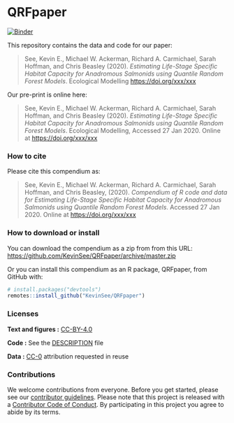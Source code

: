 
<!-- README.md is generated from README.Rmd. Please edit that file -->

# QRFpaper

[![Binder](https://mybinder.org/badge_logo.svg)](https://mybinder.org/v2/gh/KevinSee/QRFpaper/master?urlpath=rstudio)

This repository contains the data and code for our paper:

> See, Kevin E., Michael W. Ackerman, Richard A. Carmichael, Sarah
> Hoffman, and Chris Beasley (2020). *Estimating Life-Stage Specific
> Habitat Capacity for Anadromous Salmonids using Quantile Random Forest
> Models*. Ecological Modelling <https://doi.org/xxx/xxx>

Our pre-print is online here:

> See, Kevin E., Michael W. Ackerman, Richard A. Carmichael, Sarah
> Hoffman, and Chris Beasley (2020). *Estimating Life-Stage Specific
> Habitat Capacity for Anadromous Salmonids using Quantile Random Forest
> Models*. Ecological Modelling, Accessed 27 Jan 2020. Online at
> <https://doi.org/xxx/xxx>

### How to cite

Please cite this compendium as:

> See, Kevin E., Michael W. Ackerman, Richard A. Carmichael, Sarah
> Hoffman, and Chris Beasley, (2020). *Compendium of R code and data for
> Estimating Life-Stage Specific Habitat Capacity for Anadromous
> Salmonids using Quantile Random Forest Models*. Accessed 27 Jan 2020.
> Online at <https://doi.org/xxx/xxx>

### How to download or install

You can download the compendium as a zip from from this URL:
<https://github.com/KevinSee/QRFpaper/archive/master.zip>

Or you can install this compendium as an R package, QRFpaper, from
GitHub with:

``` r
# install.packages("devtools")
remotes::install_github("KevinSee/QRFpaper")
```

### Licenses

**Text and figures :**
[CC-BY-4.0](http://creativecommons.org/licenses/by/4.0/)

**Code :** See the [DESCRIPTION](DESCRIPTION) file

**Data :** [CC-0](http://creativecommons.org/publicdomain/zero/1.0/)
attribution requested in reuse

### Contributions

We welcome contributions from everyone. Before you get started, please
see our [contributor guidelines](CONTRIBUTING.md). Please note that this
project is released with a [Contributor Code of Conduct](CONDUCT.md). By
participating in this project you agree to abide by its terms.
